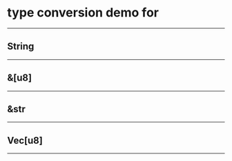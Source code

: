 # type conversion demo for
-----------------
## String
-----------------
## &[u8]
-----------------
## &str
-----------------
## Vec[u8]
-----------------

